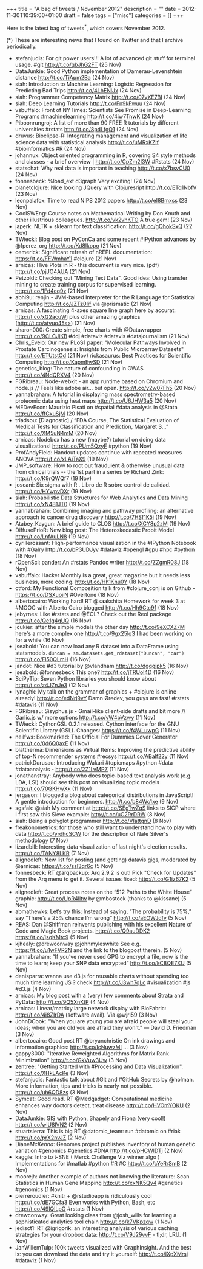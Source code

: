 +++
title = "A bag of tweets / November 2012"
description = ""
date = 2012-11-30T10:39:00+01:00
draft = false
tags = ["misc"]
categories = []
+++

Here is the latest bag of tweets<sup>\*</sup>, which covers November 2012.

<!--more-->

(\*) These are interesting news that I found on Twitter and that I archive periodically.

- stefanjudis: For git power users!!! A lot of advanced git stuff for terminal usage. #git <http://t.co/qbJhG2FT> (25 Nov)
- DataJunkie: Good Python implementation of Damerau-Levenshtein distance <http://t.co/TiApm2Ba> (24 Nov)
- siah: Introduction to Machine Learning: Logistic Regression for Predicting Bad Trips <http://t.co/4LbENlJx> (24 Nov)
- siah: Programmer Competency Matrix <http://t.co/07yXE7BI> (24 Nov)
- siah: Deep Learning Tutorials <http://t.co/Fn9kFwuu> (24 Nov)
- vsbuffalo: Front of NYTimes: Scientists See Promise in Deep-Learning Programs #machinelearning <http://t.co/4iw7TnwK> (24 Nov)
- Piboonrungroj: A list of more than 90 FREE R tutorials by different universities #rstats <http://t.co/8pdLfgQ1> (24 Nov)
- druvus: Bioclipse-R: Integrating management and visualization of life science data with statistical analysis <http://t.co/uMRxKZlf> #bioinformatics #R (24 Nov)
- johannux: Object oriented programming in R, covering S4 style methods and classes - a brief overview | <http://t.co/CpZm2I3W> #Rstats (24 Nov)
- statschat: Why real data is important in teaching <http://t.co/x7bsvCU0> (24 Nov)
- fonnesbeck: %load_ext d3graph Very exciting! (24 Nov)
- planetclojure: Nice looking JQuery with Clojuresript <http://t.co/ETq1NbfV> (23 Nov)
- leonpalafox: Time to read NIPS 2012 papers <http://t.co/eI8Bmxss> (23 Nov)
- CoolSWEng: Course notes on Mathematical Writing by Don Knuth and other illustrious colleagues. <http://t.co/vk2vhKTO> A true gem! (23 Nov)
- japerk: NLTK + sklearn for text classification: <http://t.co/gQhokSxQ> (22 Nov)
- TWiecki: Blog post on PyConCa and some recent #IPython advances by @fperez_org <http://t.co/Kd8Ikopo> (21 Nov)
- cemerick: Significant refresh of nREPL documentation: <https://t.co/FFWmhaY1> #clojure (21 Nov)
- arnicas: Hive Plots in R - this document is very nice. (pdf) <http://t.co/pjJO4AUA> (21 Nov)
- Petzoldt: Checking out "Mining Text Data". Good idea: Using transfer mining to create training corpus for supervised learning. <http://t.co/1Fd4cq9z> (21 Nov)
- abhi9u: renjin - JVM-based Interpreter for the R Language for Statistical Computing <http://t.co/JZTz0Iif> via @prismatic (21 Nov)
- arnicas: A fascinating 4-axes square line graph here by accurat: <http://t.co/xG2acuWj> plus other amazing graphics (http://t.co/atvuo45s>) (21 Nov)
- sharon000: Create simple, free charts with @Datawrapper <http://t.co/9CLCJjKB> #ddj #dataviz #datavis #datajournalism (21 Nov)
- Chris_Evelo: Our new PLoS1 paper: "Molecular Pathways Involved in Prostate Carcinogenesis: Insights from Public Microarray Datasets" <http://t.co/ETUtstOd> (21 Nov)
  rickasaurus: Best Practices for Scientific Computing <http://t.co/KapmEwSD> (21 Nov)
- genetics_blog: The nature of confounding in GWAS <http://t.co/4NdQRXV4> (20 Nov)
- FGRibreau: Node-webkit - an app runtime based on Chromium and node.js // Feels like adobe air... but open. <http://t.co/y2w07Fh5> (20 Nov)
- yannabraham: A tutorial in displaying mass spectrometry-based proteomic data using heat maps <http://t.co/U6JHW3a5> (20 Nov)
- MEDevEcon: Maurizio Pisati on #spatial #data analysis in @Stata <http://t.co/ffCxuSjM> (20 Nov)
- triadsou: [Diagnostic] / “FDA Course, The Statistical Evaluation of Medical Tests for Classification and Prediction, Margaret S…” <http://t.co/XM5uN4mM> (20 Nov)
- arnicas: Nodebox has a new (maybe?) tutorial on doing data visualizations! <http://t.co/PUm5QzyF> #python (19 Nov)
- ProfAndyField: Handout updates continue with repeated measures ANOVA <http://t.co/xLAiTaX9> (19 Nov)
- JMP_software: How to root out fraudulent & otherwise unusual data from clinical trials -- the 1st part in a series by Richard Zink: <http://t.co/K9rQWQf7> (19 Nov)
- joscani: Six sigma with R . Libro de R sobre control de calidad. <http://t.co/HYwpyDXr> (19 Nov)
- siah: Probabilistic Data Structures for Web Analytics and Data Mining <http://t.co/xN481JT0> (19 Nov)
- yannabraham: Combining imaging and pathway profiling: an alternative approach to cancer drug discovery <http://t.co/7HSf1K5i> (19 Nov)
- Atabey_Kaygun: A brief guide to CLOS <http://t.co/XCY8p2zM> (19 Nov)
- DiffusePrioR: New blog post: The Heteroskedastic Probit Model <http://t.co/LnfAuLN8> (19 Nov)
- cyrillerossant: High-performance visualization in the #IPython Notebook with #Galry <http://t.co/bP3UDJyv> #dataviz #opengl #gpu #hpc #python (18 Nov)
- rOpenSci: pander: An #rstats Pandoc writer <http://t.co/ZZgmR08J> (18 Nov)
- vsbuffalo: Hacker Monthly is a great, great magazine but it needs less business, more coding. <http://t.co/Hh1Knu0Y> (18 Nov)
- ctford: My Functional Composition talk from #clojure_conj is on Github - <https://t.co/DSXuojiN> #Overtone (18 Nov)
- albertocairo: Working hard! RT @saakshita Homework for week 3 at #MOOC with Alberto Cairo blogged <http://t.co/Hh9Ctc91> (18 Nov)
- jebyrnes: Like #rstats and @EOL? Check out the Reol package <http://t.co/Qe1g4gUQ> (16 Nov)
- jcukier: after the simple models the other day <http://t.co/9eXCXZ7M> here's a more complex one <http://t.co/9gx25lq3> I had been working on for a while (16 Nov)
- jseabold: You can now load any R dataset into a DataFrame using statsmodels. `duncan = sm.datasets.get_rdataset("Duncan", "car")` <http://t.co/Fl50QLmH> (16 Nov)
- jandot: Nice #d3 tutorial by @vlandham <http://t.co/dgggipk5> (16 Nov)
- jseabold: @fonnesbeck This one? <http://t.co/jTRUol4D> (16 Nov)
- SciPyTip: Seven Python libraries you should know about <http://t.co/z4JZnJe3> (12 Nov)
- lynaghk: My talk on the grammar of graphics + #clojure is online already! <http://t.co/edNrj9vY> Damn Øredev, you guys are fast! #rstats #datavis (11 Nov)
- FGRibreau: Sisyphus.js - Gmail-like client-side drafts and bit more // Garlic.js w/ more options <http://t.co/vW4bVzwy> (11 Nov)
- TWiecki: CythonGSL 0.2.1 released. Cython interface for the GNU Scientific Library (GSL). Changes: <https://t.co/f4WLuwpG> (11 Nov)
- neilfws: Bookmarked: The Official For Dummies Cover Generator <http://t.co/0d6Q0axE> (11 Nov)
- blattnerma: Dimensions as Virtual Items: Improving the predictive ability of top-N recommender systems #recsys <http://t.co/ABalf22y> (11 Nov)
- patrickDurusau: Introducing Wakari #topicmaps #python #data #dataanalysis - <http://t.co/2Z1LvMPZ> (11 Nov)
- jonathanstray: Anybody who does topic-based text analysis work (e.g. LDA, LSI) should see this post on visualizing topic models <http://t.co/70GKHwXk> (11 Nov)
- jergason: I blogged a blog about categorical distributions in JavaScript! A gentle introduction for beginners. <http://t.co/b84Wc1xe> (9 Nov)
- sgsfak: @siah My comment at <http://t.co/SEgTwZqS> links to SICP where I first saw this Sieve example: <http://t.co/uC2RrDRW> (8 Nov)
- siah: Being a polyglot programmer <http://t.co/VIattgnD> (8 Nov)
- freakonometrics: for those who still want to understand how to play with data <http://t.co/yrdhcSCW> for the description of Nate Silver's methodology (7 Nov)
- lizardbill: Interesting data visualization of last night's election results. <http://t.co/TANY8LKR> (7 Nov)
- alignedleft: New list for posting (and getting) datavis gigs, moderated by @arnicas: <https://t.co/ssI3qr6c> (5 Nov)
- fonnesbeck: RT @arqbackup: Arq 2.9.2 is out! Pick "Check for Updates" from the Arq menu to get it. Several issues fixed: <http://t.co/G1iz67K2> (5 Nov)
- alignedleft: Great process notes on the “512 Paths to the White House” graphic: <http://t.co/UpR4Iltw> by @mbostock (thanks to @kissane) (5 Nov)
- abmathewks: Let’s try this: Instead of saying, “The probability is 75%,” say “There’s a 25% chance I’m wrong” <http://t.co/aEOWJdfv> (5 Nov)
- REAS: Dan @Shiffman reinvents publishing with his excellent Nature of Code and Magic Book projects. <http://t.co/Q9auDDK2> <https://t.co/jsqKMtc9> (5 Nov)
- kjhealy: @drewconway @johnmyleswhite See e.g. <https://t.co/u1wFVR2N> and the link to the blogpost therein. (5 Nov)
- yannabraham: “If you’ve never used GPG to encrypt a file, now is the time to learn; keep your SNP data encrypted” <http://t.co/kC8QE7XU> (5 Nov)
- denisparra: wanna use d3.js for reusable charts without spending too much time learning JS ? check <http://t.co/J3wh7qLc> #visualization #js #d3.js (4 Nov)
- arnicas: My blog post with a (very) few comments about Strata and PyData: <http://t.co/9Q5XnKtP> (4 Nov)
- arnicas: Linear/matrixy large network display with BioFabric: <http://t.co/4i8ZIrDA> (software avail). Via @wjrl59 (3 Nov)
- JohnDCook: "When you are young you are afraid people will steal your ideas; when you are old you are afraid they won't." — David D. Friedman (3 Nov)
- albertocairo: Good post RT @bryanchristie On ink drawings and information graphics: <http://t.co/IcNuwzMI> … (3 Nov)
- gappy3000: "Iterative Reweighted Algorithms for Matrix Rank Minimization" <http://t.co/GkVuw3Uw> (3 Nov)
- zentree: "Getting Started with #Processing and Data Visualization". <http://t.co/XHkLAcKe> (3 Nov)
- stefanjudis: Fantastic talk about #Git and #GitHub Secrets by @holman. More information, tips and tricks is nearly not possible. <http://t.co/uh6QD8zs> (3 Nov)
- Symcat: Good read. RT @Medgadget: Computational medicine enhances way doctors detect, treat disease <http://t.co/HVOmYOKU> (2 Nov)
- DataJunkie: GIS with Python, Shapely and Fiona (very cool!) <http://t.co/wiU8lVN2> (2 Nov)
- stuartsierra: This is big RT @datomic_team: run #datomic on #riak <http://t.co/prX2nvJZ> (2 Nov)
- Diane*McKenna*: Genomes project publishes inventory of human genetic variation #genomics #genetics #DNA <http://t.co/pHCWlDTj> (2 Nov)
- kaggle: Intro to t-SNE ( Merck Challenge Viz winner algo ) Implementations for #matlab #python #R #C <http://t.co/cYeRrSmB> (2 Nov)
- moorejh: Another example of authors not knowing the literature: Scan Statistics in Human Gene Mapping <http://t.co/xxNK5Qy4> #genetics #genomics (1 Nov)
- pierreroudier: #knitr + @rstudioapp is ridiculously cool <http://t.co/dE7GCfa3> Even works with Python, Bash, etc <http://t.co/49lQILpO> #rstats (1 Nov)
- drewconway: Great looking class from @josh_wills for learning a sophisticated analytics tool chain <http://t.co/k7VKpzqw> (1 Nov)
- jedisct1: RT @igrigorik: an interesting analysis of various caching strategies for your dropbox data: <http://t.co/V9J29vvF> - tl;dr, LRU. (1 Nov)
- JanWillemTulp: 100k tweets visualized with GraphInsight. And the best is: you can download the data and try it yourself: <http://t.co/lXpXMrsj> #dataviz (1 Nov)
